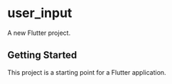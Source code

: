 # user_input

A new Flutter project.

## Getting Started

This project is a starting point for a Flutter application.

